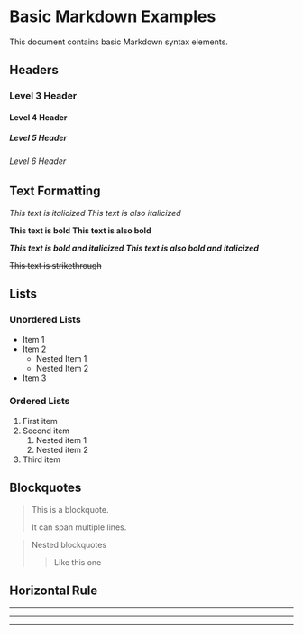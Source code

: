 # Basic Markdown Examples

This document contains basic Markdown syntax elements.

## Headers

### Level 3 Header
#### Level 4 Header
##### Level 5 Header
###### Level 6 Header

## Text Formatting

*This text is italicized*
_This text is also italicized_

**This text is bold**
__This text is also bold__

***This text is bold and italicized***
___This text is also bold and italicized___

~~This text is strikethrough~~

## Lists

### Unordered Lists

- Item 1
- Item 2
  - Nested Item 1
  - Nested Item 2
- Item 3

### Ordered Lists

1. First item
2. Second item
   1. Nested item 1
   2. Nested item 2
3. Third item

## Blockquotes

> This is a blockquote.
> 
> It can span multiple lines.

> Nested blockquotes
>> Like this one

## Horizontal Rule

---

***

___